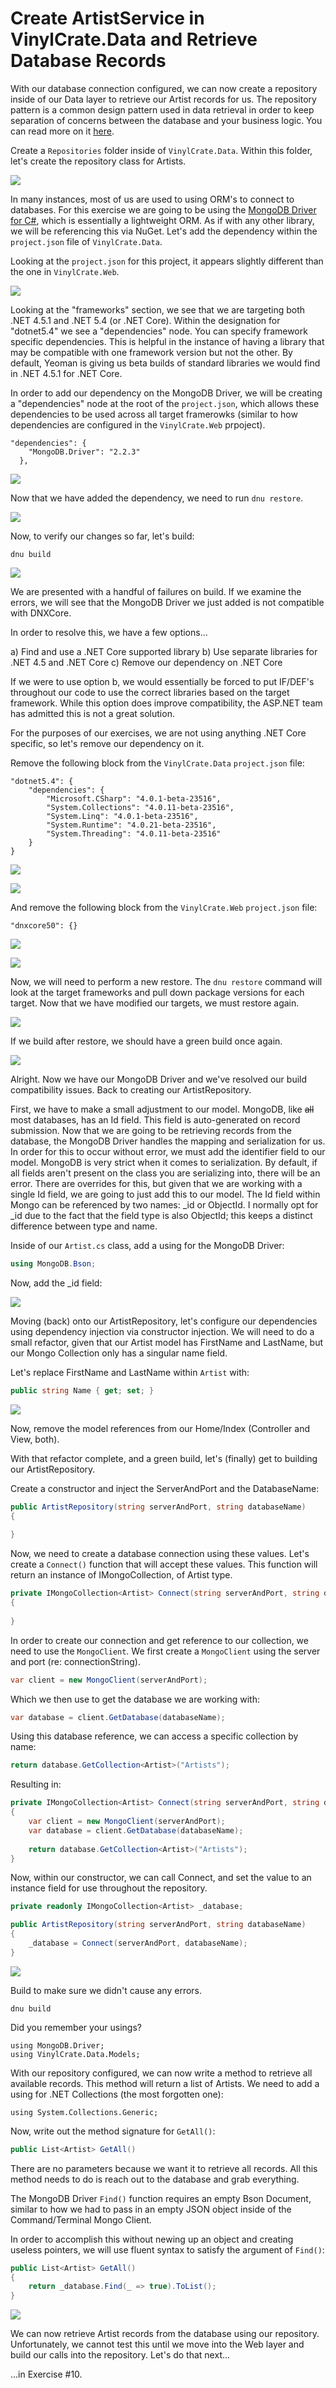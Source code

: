 # Create ArtistService in VinylCrate.Data and Retrieve Database Records

With our database connection configured, we can now create a repository inside of our Data layer to retrieve our Artist records for us. The repository pattern is a common design pattern used in data retrieval in order to keep separation of concerns between the database and your business logic. You can read more on it [here](https://msdn.microsoft.com/en-us/library/ff649690.aspx).

Create a `Repositories` folder inside of `VinylCrate.Data`. Within this folder, let's create the repository class for Artists.

![](./images/vc-artist-repository.png)

In many instances, most of us are used to using ORM's to connect to databases. For this exercise we are going to be using the [MongoDB Driver for C#](https://docs.mongodb.org/ecosystem/drivers/csharp/), which is essentially a lightweight ORM. As if with any other library, we will be referencing this via NuGet. Let's add the dependency within the `project.json` file of `VinylCrate.Data`.

Looking at the `project.json` for this project, it appears slightly different than the one in `VinylCrate.Web`.

![](./images/vc-data-project-json.png)

Looking at the "frameworks" section, we see that we are targeting both .NET 4.5.1 and .NET 5.4 (or .NET Core). Within the designation for "dotnet5.4" we see a "dependencies" node. You can specify framework specific dependencies. This is helpful in the instance of having a library that may be compatible with one framework version but not the other. By default, Yeoman is giving us beta builds of standard libraries we would find in .NET 4.5.1 for .NET Core.

In order to add our dependency on the MongoDB Driver, we will be creating a "dependencies" node at the root of the `project.json`, which allows these dependencies to be used across all target framerowks (similar to how dependencies are configured in the `VinylCrate.Web` prpoject).

```
"dependencies": {
    "MongoDB.Driver": "2.2.3"
  },
```

![](./images/vc-data-dependencies.png)

Now that we have added the dependency, we need to run `dnu restore`.

![](./images/vc-dnu-restore-mongo.png)

Now, to verify our changes so far, let's build:

```
dnu build
```

![](./images/vc-build-framework.png)

We are presented with a handful of failures on build. If we examine the errors, we will see that the MongoDB Driver we just added is not compatible with DNXCore.

In order to resolve this, we have a few options...

a) Find and use a .NET Core supported library
b) Use separate libraries for .NET 4.5 and .NET Core
c) Remove our dependency on .NET Core

If we were to use option b, we would essentially be forced to put IF/DEF's throughout our code to use the correct libraries based on the target framework. While this option does improve compatibility, the ASP.NET team has admitted this is not a great solution.

For the purposes of our exercises, we are not using anything .NET Core specific, so let's remove our dependency on it.

Remove the following block from the `VinylCrate.Data` `project.json` file:

```
"dotnet5.4": {
	"dependencies": {
		"Microsoft.CSharp": "4.0.1-beta-23516",
		"System.Collections": "4.0.11-beta-23516",
		"System.Linq": "4.0.1-beta-23516",
		"System.Runtime": "4.0.21-beta-23516",
		"System.Threading": "4.0.11-beta-23516"
	}
}
```

![](./images/vc-data-project-json-remove.png)

![](./images/vc-project-json-removed.png)

And remove the following block from the `VinylCrate.Web` `project.json` file:

```
"dnxcore50": {}
```

![](./images/vc-web-project-json-remove.png)

![](./images/vc-web-project-json-removed.png)

Now, we will need to perform a new restore. The `dnu restore` command will look at the target frameworks and pull down package versions for each target. Now that we have modified our targets, we must restore again.

![](./images/vc-build-restore.png)

If we build after restore, we should have a green build once again.

![](./images/vc-green-build.png)

Alright. Now we have our MongoDB Driver and we've resolved our build compatibility issues. Back to creating our ArtistRepository.

First, we have to make a small adjustment to our model. MongoDB, like ~~all~~ most databases, has an Id field. This field is auto-generated on record submission. Now that we are going to be retrieving records from the database, the MongoDB Driver handles the mapping and serialization for us. In order for this to occur without error, we must add the identifier field to our model. MongoDB is very strict when it comes to serialization. By default, if all fields aren't present on the class you are serializing into, there will be an error. There are overrides for this, but given that we are working with a single Id field, we are going to just add this to our model. The Id field within Mongo can be referenced by two names: _id or ObjectId. I normally opt for _id due to the fact that the field type is also ObjectId; this keeps a distinct difference between type and name.

Inside of our `Artist.cs` class, add a using for the MongoDB Driver:

```csharp
using MongoDB.Bson;
```

Now, add the _id field:

![](./images/vc-artist-bson.png)

Moving (back) onto our ArtistRepository, let's configure our dependencies using dependency injection via constructor injection. We will need to do a small refactor, given that our Artist model has FirstName and LastName, but our Mongo Collection only has a singular name field. 

Let's replace FirstName and LastName within `Artist` with:

```csharp
public string Name { get; set; }
```

![](./images/vc-artist-name.png)

Now, remove the model references from our Home/Index (Controller and View, both).

With that refactor complete, and a green build, let's (finally) get to building our ArtistRepository.

Create a constructor and inject the ServerAndPort and the DatabaseName:

```csharp
public ArtistRepository(string serverAndPort, string databaseName)
{
	
}
```

Now, we need to create a database connection using these values. Let's create a `Connect()` function that will accept these values. This function will return an instance of IMongoCollection, of Artist type.

```csharp
private IMongoCollection<Artist> Connect(string serverAndPort, string databaseName)
{
	
}
```

In order to create our connection and get reference to our collection, we need to use the `MongoClient`. We first create a `MongoClient` using the server and port (re: connectionString).

```csharp
var client = new MongoClient(serverAndPort);
```

Which we then use to get the database we are working with:

```csharp
var database = client.GetDatabase(databaseName);
```

Using this database reference, we can access a specific collection by name:

```csharp
return database.GetCollection<Artist>("Artists");
```

Resulting in:

```csharp
private IMongoCollection<Artist> Connect(string serverAndPort, string databaseName)
{
	var client = new MongoClient(serverAndPort);
	var database = client.GetDatabase(databaseName);
	
	return database.GetCollection<Artist>("Artists");
}
```

Now, within our constructor, we can call Connect, and set the value to an instance field for use throughout the repository.

```csharp
private readonly IMongoCollection<Artist> _database;

public ArtistRepository(string serverAndPort, string databaseName)
{
	_database = Connect(serverAndPort, databaseName);
}
```

![](./images/vc-artist-repo-1.png)

Build to make sure we didn't cause any errors.

```
dnu build
```

Did you remember your usings?

```
using MongoDB.Driver;
using VinylCrate.Data.Models;
```

With our repository configured, we can now write a method to retrieve all available records. This method will return a list of Artists. We need to add a using for .NET Collections (the most forgotten one):

```
using System.Collections.Generic;
```

Now, write out the method signature for `GetAll()`:

```csharp
public List<Artist> GetAll()
```

There are no parameters because we want it to retrieve all records. All this method needs to do is reach out to the database and grab everything.

The MongoDB Driver `Find()` function requires an empty Bson Document, similar to how we had to pass in an empty JSON object inside of the Command/Terminal Mongo Client.

In order to accomplish this without newing up an object and creating useless pointers, we will use fluent syntax to satisfy the argument of `Find()`:

```csharp
public List<Artist> GetAll()
{
	return _database.Find(_ => true).ToList();
}
```

![](./images/vc-artist-getall.png)

We can now retrieve Artist records from the database using our repository. Unfortunately, we cannot test this until we move into the Web layer and build our calls into the repository. Let's do that next...

...in Exercise #10.